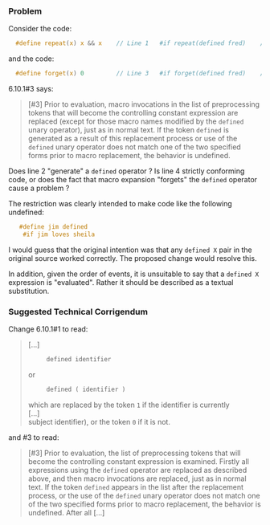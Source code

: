 ### Problem

Consider the code:

```c
  #define repeat(x) x && x    // Line 1   #if repeat(defined fred)    // Line 2
```

and the code:

```c
  #define forget(x) 0         // Line 3   #if forget(defined fred)    // Line 4
```

6.10.1#3 says:

> \[#3] Prior to evaluation, macro invocations in the list of preprocessing tokens
> that will become the controlling constant expression are replaced (except for
> those macro names modified by the `defined` unary operator), just as in normal
> text. If the token `defined` is generated as a result of this replacement
> process or use of the `defined` unary operator does not match one of the two
> specified forms prior to macro replacement, the behavior is undefined.

Does line 2 "generate" a `defined` operator ? Is line 4 strictly conforming
code, or does the fact that macro expansion "forgets" the `defined` operator
cause a problem ?

The restriction was clearly intended to make code like the following undefined:

```c
   #define jim defined
    #if jim loves sheila
```

I would guess that the original intention was that any `defined X` pair in the
original source worked correctly. The proposed change would resolve this.

In addition, given the order of events, it is unsuitable to say that a `defined
X` expression is "evaluated". Rather it should be described as a textual
substitution.

### Suggested Technical Corrigendum

Change 6.10.1#1 to read:

> \[...]
> 
> ```c
>      defined identifier
> ```
> 
> or
> 
> ```c
>      defined ( identifier )
> ```
> 
> which are replaced by the token `1` if the identifier is currently  
> \[...]  
> subject identifier), or the token `0` if it is not.

and #3 to read:

> \[#3] Prior to evaluation, the list of preprocessing tokens that will become the
> controlling constant expression is examined. Firstly all expressions using the
> `defined` operator are replaced as described above, and then macro invocations
> are replaced, just as in normal text. If the token `defined` appears in the list
> after the replacement process, or the use of the `defined` unary operator does
> not match one of the two specified forms prior to macro replacement, the
> behavior is undefined. After all \[...]
